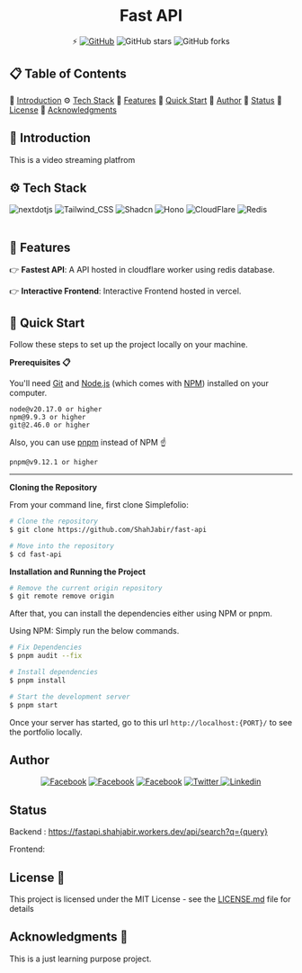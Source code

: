 <h1 align="center">Fast API</h1>

<div align="center">

⚡️ [![GitHub](https://img.shields.io/github/license/ShahJabir/fast-api?color=blue)](https://github.com/ShahJabir/fast-api/blob/main/LICENSE) ![GitHub stars](https://img.shields.io/github/stars/ShahJabir/fast-api) ![GitHub forks](https://img.shields.io/github/forks/ShahJabir/fast-api)

</div>

## 📋 <a name="table">Table of Contents</a>

🤖 [Introduction](#introduction)
⚙️ [Tech Stack](#tech-stack)
🔋 [Features](#features)
🤸 [Quick Start](#quick-start)
🚀 [Author](#authors)
🚀 [Status](#status)
📄 [License](#license)
🎁 [Acknowledgments](#acknowledgments)

## <a name="introduction">🤖 Introduction</a>

This is a video streaming platfrom

## <a name="tech-stack">⚙️ Tech Stack</a>

  <div>
  <img src="https://img.shields.io/badge/-Next_JS-black?style=for-the-badge&logoColor=white&logo=nextdotjs&color=000000" alt="nextdotjs" />

  <img src="https://img.shields.io/badge/-Tailwind_CSS-white?style=for-the-badge&logoColor=white&logo=tailwindcss&color=06B6D4" alt="Tailwind_CSS" />

  <img src="https://img.shields.io/badge/-Shadcn_UI-white?style=for-the-badge&logoColor=white&logo=shadcnui&color=000000" alt="Shadcn" />

<img src="https://img.shields.io/badge/-Hono-yellow?style=for-the-badge&logoColor=white&logo=hono&color=E36002" alt="Hono" />

  <img src="https://img.shields.io/badge/-CloudFlare-yellow?style=for-the-badge&logoColor=white&logo=cloudflare&color=F38020" alt="CloudFlare" />

  <img src="https://img.shields.io/badge/-Redis_Database-red?style=for-the-badge&logoColor=white&logo=redis&color=FF4438" alt="Redis" />

  </div> <br/>

## <a name="features">🔋 Features</a>

👉 **Fastest API**: A API hosted in cloudflare worker using redis database.

👉 **Interactive Frontend**: Interactive Frontend hosted in vercel.

## <a name="quick-start">🤸 Quick Start</a>

Follow these steps to set up the project locally on your machine.

**Prerequisites 📋**

You'll need [Git](https://git-scm.com) and [Node.js](https://nodejs.org/en/download/) (which comes with [NPM](http://npmjs.com)) installed on your computer.

```
node@v20.17.0 or higher
npm@9.9.3 or higher
git@2.46.0 or higher
```

Also, you can use [pnpm](https://pnpm.io/) instead of NPM ☝️

```
pnpm@v9.12.1 or higher
```

---

**Cloning the Repository**

From your command line, first clone Simplefolio:

<!-- # Clone the repository -->

```bash
# Clone the repository
$ git clone https://github.com/ShahJabir/fast-api
```

<!-- # Move into the repository -->

```bash
# Move into the repository
$ cd fast-api
```

**Installation and Running the Project**

<!-- # Remove the current origin repository -->

```bash
# Remove the current origin repository
$ git remote remove origin
```

After that, you can install the dependencies either using NPM or pnpm.

Using NPM: Simply run the below commands.

```bash
# Fix Dependencies
$ pnpm audit --fix
```

```bash
# Install dependencies
$ pnpm install
```

```bash
# Start the development server
$ pnpm start
```

Once your server has started, go to this url `http://localhost:{PORT}/` to see the portfolio locally.

## <a name="authors"> Author </a>

<p align="center">
<a href="https://shahjabir.netlify.app">
<img src="https://img.shields.io/badge/Website-ShahJabir-black" alt="Facebook" /></a>
<a href="https://github.com/ShahJabir">
<img src="https://img.shields.io/badge/Github-ShahJabir-white" alt="Facebook" /></a>
<a href="https://www.facebook.com/shah.jabir.90">
<img src="https://img.shields.io/badge/Facebook-ShahJabir-blue" alt="Facebook" /></a>
<a href="https://x.com/TaqiJabir">
<img src="https://img.shields.io/badge/X-TaqiJabir-black" alt="Twitter" />
<a href="https://www.linkedin.com/in/shah-jabir-taqi-a63653211/">
<img src="https://img.shields.io/badge/Linkedin-shahjabirtaqi-blue" alt="Linkedin" /></a>
</a>
</p>

## <a name="status"> Status</a>

Backend :
https://fastapi.shahjabir.workers.dev/api/search?q={query}

Frontend:
[]()

## <a name="license">License 📄</a>

This project is licensed under the MIT License - see the [LICENSE.md](https://github.com/ShahJabir/fast-api/blob/main/LICENSE) file for details

## <a name="acknowledgments">Acknowledgments 🎁 </a>

This is a just learning purpose project.

